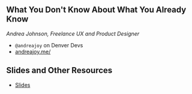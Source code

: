 ## What You Don't Know About What You Already Know
_Andrea Johnson, Freelance UX and Product Designer_ 

* `@andreajoy` on Denver Devs
* [andreajoy.me/](https://andreajoy.me/)


## Slides and Other Resources
* [Slides](https://www.icloud.com/attachment/?u=https%3A%2F%2Fcvws.icloud-content.com%2FB%2FAabOyZuI6_x-XlT6eoTejoDCplitAdXXlEW12q7ysIqJpEFEE63Pf6jK%2F%24%7Bf%7D%3Fo%3DAhd9fsZOHBx14t4qSZhjpirHgaSdGzvMVCwpwnRtHpcA%26v%3D1%26x%3D3%26a%3DB2qyo4-RcprwTmXoHWSWlpx269-VA-HMRwEACAHIAP8SjLs8AyEkRw%26e%3D1544634295%26k%3D%24%7Buk%7D%26fl%3D%26r%3D0D343C0E-68C8-410D-BC6E-68B516B91B3A-1%26ckc%3Dcom.apple.largeattachment%26ckz%3DFEE91BF5-5B11-494A-AF76-88FF4E8272D4%26p%3D59%26s%3D0Gl-fK8PoqdCu06CM_AYKVHi0Vo&uk=r4TIjB08xj2Zzvsw1NYm_g&f=Develop%20Denver%20Talk%202018%20-%20Andrea%20Johnson.pdf&sz=23791428) 


